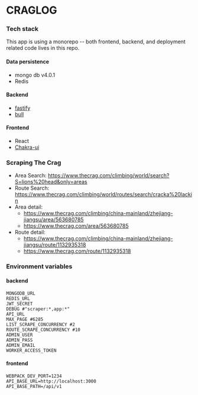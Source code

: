 # CRAGLOG

### Tech stack
This app is using a monorepo -- both frontend, backend, and deployment related code lives in this repo.
#### Data persistence
* mongo db v4.0.1
* Redis

#### Backend
* [fastify](https://github.com/fastify/fastify)
* [bull](https://github.com/OptimalBits/bull)

#### Frontend
* React
* [Chakra-ui](https://chakra-ui.com)


### Scraping The Crag 
* Area Search: https://www.thecrag.com/climbing/world/search?S=lions%20head&only=areas
* Route Search: https://www.thecrag.com/climbing/world/routes/search/cracka%20lackin
* Area detail: 
  - https://www.thecrag.com/climbing/china-mainland/zhejiang-jiangsu/area/563680785
  - https://www.thecrag.com/area/563680785
* Route detail: 
  - https://www.thecrag.com/climbing/china-mainland/zhejiang-jiangsu/route/1132935318
  - https://www.thecrag.com/route/1132935318


### Environment variables

#### backend
```
MONGODB_URL
REDIS_URL
JWT_SECRET
DEBUG #"scraper:*,app:*"
API_URL
MAX_PAGE #6285
LIST_SCRAPE_CONCURRENCY #2
ROUTE_SCRAPE_CONCURRENCY #10
ADMIN_USER
ADMIN_PASS
ADMIN_EMAIL
WORKER_ACCESS_TOKEN
```

#### frontend
```
WEBPACK_DEV_PORT=1234
API_BASE_URL=http://localhost:3000
API_BASE_PATH=/api/v1
```

